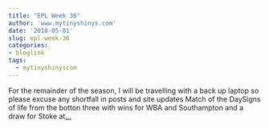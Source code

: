 ```yaml
---
title: "EPL Week 36"
author: 'www.mytinyshinys.com'
date: '2018-05-01'
slug: epl-week-36
categories:
- bloglink
tags:
  - mytinyshinyscom
---
```


For the remainder of the season, I will be travelling with a back up laptop so please excuse any shortfall in posts and site updates Match of the DaySigns of life from the botton three with wins for WBA and Southampton and a draw for Stoke at[... <i class="fas fa-external-link-alt"></i>](https://www.mytinyshinys.com/2018/05/01/epl-week-36/)

